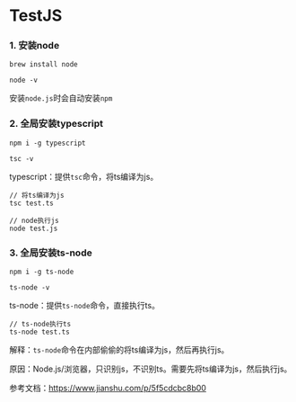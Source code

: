 # TestJS

### 1. 安装node

`brew install node`

`node -v`

安装`node.js`时会自动安装`npm`

### 2. 全局安装typescript

`npm i -g typescript`

`tsc -v`

typescript：提供`tsc`命令，将ts编译为js。

```
// 将ts编译为js
tsc test.ts

// node执行js
node test.js
```

### 3. 全局安装ts-node

`npm i -g ts-node`

`ts-node -v`

ts-node：提供`ts-node`命令，直接执行ts。

```
// ts-node执行ts
ts-node test.ts
```

解释：`ts-node`命令在内部偷偷的将ts编译为js，然后再执行js。

原因：Node.js/浏览器，只识别js，不识别ts。需要先将ts编译为js，然后执行js。

参考文档：https://www.jianshu.com/p/5f5cdcbc8b00
